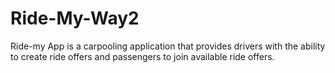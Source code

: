 # Ride-My-Way2
Ride-my App is a carpooling application that provides drivers with the ability to create ride offers  and passengers to join available ride offers. 
